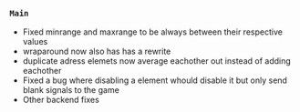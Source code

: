 ### `Main`
* Fixed minrange and maxrange to be always between their respective values
* wraparound now also has has a rewrite
* duplicate adress elemets now average eachother out instead of adding eachother
* Fixed a bug where disabling a element whould disable it but only send blank signals to the game
* Other backend fixes